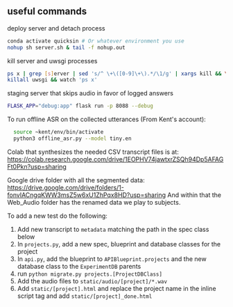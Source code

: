 ## useful commands
deploy server and detach process
```bash
conda activate quicksin # Or whatever environment you use
nohup sh server.sh & tail -f nohup.out
```
kill server and uwsgi processes
```bash
ps x | grep [s]erver | sed 's/^ \+\([0-9]\+\).*/\1/g' | xargs kill && \
killall uwsgi && watch 'ps x'
```
staging server that skips audio in favor of logged answers
```bash
FLASK_APP="debug:app" flask run -p 8088 --debug
```

To run offline ASR on the collected utterances (From Kent's account):
```bash
  source ~kent/env/bin/activate
  python3 offline_asr.py --model tiny.en
```

Colab that synthesizes the needed CSV transcript files is at:
  https://colab.research.google.com/drive/1EOPHV74jawtxrZSQh94Dp5AFAGFt0Pkn?usp=sharing

Google drive folder with all the segmented data:
  https://drive.google.com/drive/folders/1-fonvIACngqKWW3msZ5w6xU1ZhPqx8HD?usp=sharing
And within that the Web_Audio folder has the renamed data we play to subjects.

To add a new test do the following:
1) Add new transcript to `metadata` matching the path in the spec class below
2) In `projects.py`, add a new spec, blueprint and database classes for the
project
3) In `api.py`, add the blueprint to `APIBlueprint.projects` and the new
database class to the `ExperimentDB` parents
4) run `python migrate.py projects.[ProjectDBClass]`
5) Add the audio files to `static/audio/[project]/*.wav`
6) Add `static/[project].html` and replace the project name in the inline script
tag and add `static/[project]_done.html`
